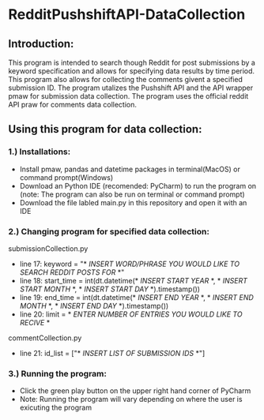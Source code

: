 # RedditPushshiftAPI-DataCollection

## Introduction:
This program is intended to search though Reddit for post submissions by a keyword specification and allows for specifying data results by time period. This program also allows for collecting the comments givent a specified submission ID. The program utalizes the Pushshift API and the API wrapper pmaw for submission data collection. The program uses the official reddit API praw for comments data collection.

## Using this program for data collection:

### 1.) Installations:
- Install pmaw, pandas and datetime packages in terminal(MacOS) or command prompt(Windows)
- Download an Python IDE (recomended: PyCharm) to run the program on (note: The program can also be run on terminal or command prompt)
- Download the file labled main.py in this repository and open it with an IDE

### 2.) Changing program for specified data collection:
submissionCollection.py
- line 17: keyword = "* *INSERT WORD/PHRASE YOU WOULD LIKE TO SEARCH REDDIT POSTS FOR* *"
- line 18: start_time = int(dt.datetime(* *INSERT START YEAR* *, * *INSERT START MONTH* *, * *INSERT START DAY* *).timestamp())
- line 19: end_time = int(dt.datetime(* *INSERT END YEAR* *, * *INSERT END MONTH* *, * *INSERT END DAY* *).timestamp())
- line 20: limit = * *ENTER NUMBER OF ENTRIES YOU WOULD LIKE TO RECIVE* *

commentCollection.py
- line 21: id_list = ["* *INSERT LIST OF SUBMISSION IDS* *"]


### 3.) Running the program:
- Click the green play button on the upper right hand corner of PyCharm 
- Note: Running the program will vary depending on where the user is exicuting the program
